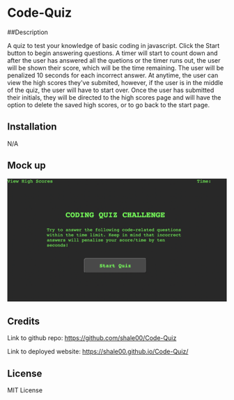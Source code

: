# Code-Quiz

##Description

A quiz to test your knowledge of basic coding in javascript. Click the Start button to begin answering questions. A timer will start to count down and after the user has answered all the quetions or the timer runs out, the user will be shown their score, which will be the time remaining. The user will be penalized 10 seconds for each incorrect answer. At anytime, the user can view the high scores they've submited, however, if the user is in the middle of the quiz, the user will have to start over. Once the user has submitted their initials, they will be directed to the high scores page and will have the option to delete the saved high scores, or to go back to the start page.

## Installation

N/A

## Mock up

![The Start screen of the coding quiz.](./Assets/images/quiz%20challenge%20start.png)

## Credits

Link to github repo: https://github.com/shale00/Code-Quiz

Link to deployed website: https://shale00.github.io/Code-Quiz/

## License

MIT License